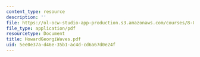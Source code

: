 ```yaml
---
content_type: resource
description: ''
file: https://ol-ocw-studio-app-production.s3.amazonaws.com/courses/8-03sc-physics-iii-vibrations-and-waves-fall-2016/5ee0e37ad46e35b1ac4dcd6a67d0e24f_MIT8_03SCF16_Text_Ch4.pdf
file_type: application/pdf
resourcetype: Document
title: HowardGeorgiWaves.pdf
uid: 5ee0e37a-d46e-35b1-ac4d-cd6a67d0e24f
---
```

